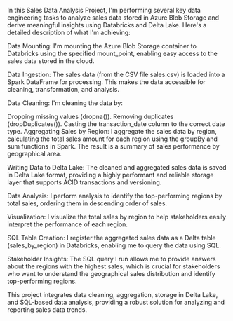 
In this Sales Data Analysis Project, I'm performing several key data engineering tasks to analyze sales data stored in Azure Blob Storage and derive meaningful insights using Databricks and Delta Lake. Here's a detailed description of what I'm achieving:

Data Mounting: I'm mounting the Azure Blob Storage container to Databricks using the specified mount_point, enabling easy access to the sales data stored in the cloud.

Data Ingestion: The sales data (from the CSV file sales.csv) is loaded into a Spark DataFrame for processing. This makes the data accessible for cleaning, transformation, and analysis.

Data Cleaning: I'm cleaning the data by:

Dropping missing values (dropna()).
Removing duplicates (dropDuplicates()).
Casting the transaction_date column to the correct date type.
Aggregating Sales by Region: I aggregate the sales data by region, calculating the total sales amount for each region using the groupBy and sum functions in Spark. The result is a summary of sales performance by geographical area.

Writing Data to Delta Lake: The cleaned and aggregated sales data is saved in Delta Lake format, providing a highly performant and reliable storage layer that supports ACID transactions and versioning.

Data Analysis: I perform analysis to identify the top-performing regions by total sales, ordering them in descending order of sales.

Visualization: I visualize the total sales by region to help stakeholders easily interpret the performance of each region.

SQL Table Creation: I register the aggregated sales data as a Delta table (sales_by_region) in Databricks, enabling me to query the data using SQL.

Stakeholder Insights: The SQL query I run allows me to provide answers about the regions with the highest sales, which is crucial for stakeholders who want to understand the geographical sales distribution and identify top-performing regions.

This project integrates data cleaning, aggregation, storage in Delta Lake, and SQL-based data analysis, providing a robust solution for analyzing and reporting sales data trends.
